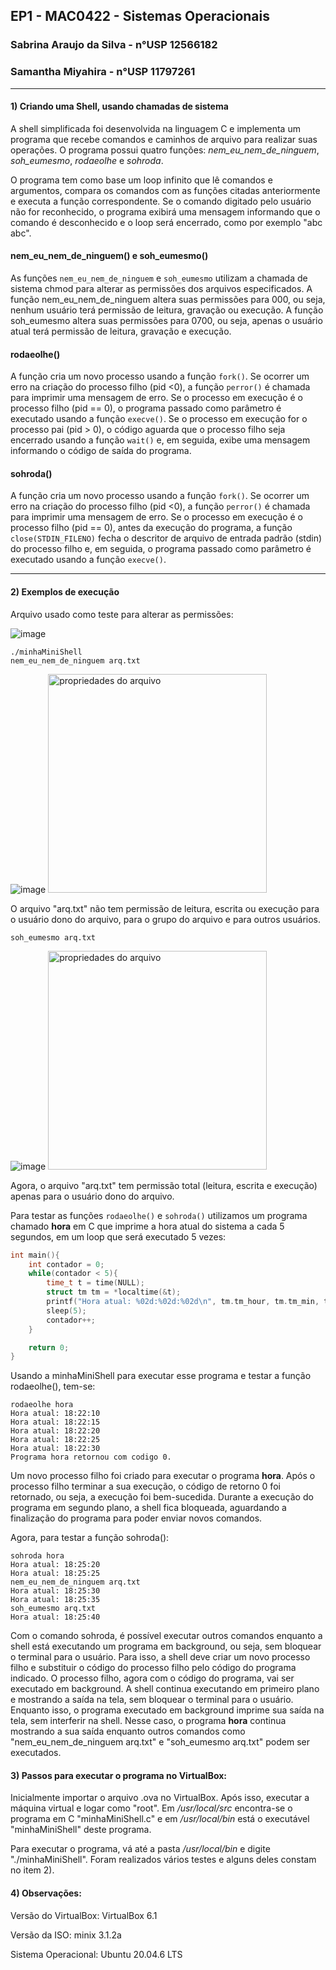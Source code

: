 ## EP1 - MAC0422 - Sistemas Operacionais
### Sabrina Araujo da Silva - n°USP 12566182
### Samantha Miyahira - n°USP 11797261
---------------

#### 1) Criando uma Shell, usando chamadas de sistema

A shell simplificada foi desenvolvida na linguagem C e implementa um programa que recebe comandos e caminhos de arquivo para realizar suas operações. O programa possui quatro funções: *nem_eu_nem_de_ninguem*, *soh_eumesmo*, *rodaeolhe* e *sohroda*.

O programa tem como base um loop infinito que lê comandos e argumentos, compara os comandos com as funções citadas anteriormente e executa a função correspondente. Se o comando digitado pelo usuário não for reconhecido, o programa exibirá uma mensagem informando que o comando é desconhecido e o loop será encerrado, como por exemplo "abc abc".

#### nem_eu_nem_de_ninguem() e soh_eumesmo()

As funções ```nem_eu_nem_de_ninguem``` e ```soh_eumesmo``` utilizam a chamada de sistema chmod para alterar as permissões dos arquivos especificados. A função nem_eu_nem_de_ninguem altera suas permissões para 000, ou seja, nenhum usuário terá permissão de leitura, gravação ou execução. A função soh_eumesmo altera suas permissões para 0700, ou seja, apenas o usuário atual terá permissão de leitura, gravação e execução.

#### rodaeolhe()

A função cria um novo processo usando a função ```fork()```. Se ocorrer um erro na criação do processo filho (pid <0), a função ```perror()``` é chamada para imprimir uma mensagem de erro. Se o processo em execução é o processo filho (pid == 0), o programa passado como parâmetro é executado usando a função ```execve()```. Se o processo em execução for o processo pai (pid > 0), o código aguarda que o processo filho seja encerrado usando a função ```wait()``` e, em seguida, exibe uma mensagem informando o código de saída do programa.

#### sohroda()

A função cria um novo processo usando a função ```fork()```. Se ocorrer um erro na criação do processo filho (pid <0), a função ```perror()``` é chamada para imprimir uma mensagem de erro. Se o processo em execução é o processo filho (pid == 0), antes da execução do programa, a função ```close(STDIN_FILENO)``` fecha o descritor de arquivo de entrada padrão (stdin) do processo filho e, em seguida,  o programa passado como parâmetro é executado usando a função ```execve()```.

---

#### 2) Exemplos de execução

Arquivo usado como teste para alterar as permissões:

![image](https://user-images.githubusercontent.com/93349105/229383283-a6309635-b98f-4639-abfe-db00933a3c2c.png)

```shell
./minhaMiniShell
nem_eu_nem_de_ninguem arq.txt
```

![image](https://user-images.githubusercontent.com/93349105/229383177-5d85b824-6f7d-4ec1-84b4-a7461eee2319.png)
<img src="https://user-images.githubusercontent.com/93349105/229390190-98f0a3da-47a0-4738-b27a-4b65a147160f.png" alt="propriedades do arquivo" width="350">

O arquivo "arq.txt" não tem permissão de leitura, escrita ou execução para o usuário dono do arquivo, para o grupo do arquivo e para outros usuários. 

```shell
soh_eumesmo arq.txt
```
![image](https://user-images.githubusercontent.com/93349105/229383240-b677135d-6756-4dc2-810e-05fd421dc2c5.png)
<img src="https://user-images.githubusercontent.com/93349105/229390225-5ae7733f-c21e-4bfb-bf78-e4f12d36784a.png" alt="propriedades do arquivo" width="350">

Agora, o arquivo "arq.txt" tem permissão total (leitura, escrita e execução) apenas para o usuário dono do arquivo. 

Para testar as funções ```rodaeolhe()``` e ```sohroda()``` utilizamos um programa chamado **hora** em C que imprime a hora atual do sistema a cada 5 segundos, em um loop que será executado 5 vezes:

```C
int main(){
    int contador = 0;
    while(contador < 5){
        time_t t = time(NULL);
        struct tm tm = *localtime(&t);
        printf("Hora atual: %02d:%02d:%02d\n", tm.tm_hour, tm.tm_min, tm.tm_sec);
        sleep(5);
        contador++;
    }

    return 0;
}
```
Usando a minhaMiniShell para executar esse programa e testar a função rodaeolhe(), tem-se:

```shell
rodaeolhe hora
Hora atual: 18:22:10
Hora atual: 18:22:15
Hora atual: 18:22:20
Hora atual: 18:22:25
Hora atual: 18:22:30
Programa hora retornou com codigo 0.
```

 Um novo processo filho foi criado para executar o programa **hora**. Após o processo filho terminar a sua execução, o código de retorno 0 foi retornado, ou seja, a execução foi bem-sucedida. Durante a execução do programa em segundo plano, a shell fica bloqueada, aguardando a finalização do programa para poder enviar novos comandos. 
 
 Agora, para testar a função sohroda():

```shell
sohroda hora
Hora atual: 18:25:20
Hora atual: 18:25:25
nem_eu_nem_de_ninguem arq.txt
Hora atual: 18:25:30
Hora atual: 18:25:35
soh_eumesmo arq.txt
Hora atual: 18:25:40
```

Com o comando sohroda, é possível executar outros comandos enquanto a shell está executando um programa em background, ou seja, sem bloquear o terminal para o usuário. Para isso, a shell deve criar um novo processo filho e substituir o código do processo filho pelo código do programa indicado. O processo filho, agora com o código do programa, vai ser executado em background. A shell continua executando em primeiro plano e mostrando a saída na tela, sem bloquear o terminal para o usuário. Enquanto isso, o programa executado em background imprime sua saída na tela, sem interferir na shell. Nesse caso, o programa **hora** continua mostrando a sua saída enquanto outros comandos como "nem_eu_nem_de_ninguem arq.txt" e "soh_eumesmo arq.txt" podem ser executados.

#### 3) Passos para executar o programa no VirtualBox:

Inicialmente importar o arquivo .ova no VirtualBox. Após isso, executar a máquina virtual e logar como "root". Em */usr/local/src* encontra-se o programa em C "minhaMiniShell.c" e em */usr/local/bin* está o executável "minhaMiniShell" deste programa.

Para executar o programa, vá até a pasta */usr/local/bin* e digite "./minhaMiniShell". Foram realizados vários testes e alguns deles constam no item 2).


#### 4) Observações:

Versão do VirtualBox: VirtualBox 6.1

Versão da ISO: minix 3.1.2a

Sistema Operacional: Ubuntu 20.04.6 LTS
